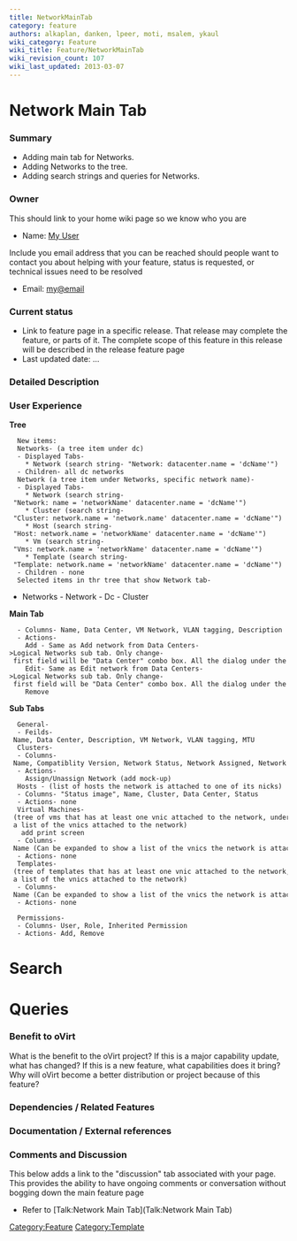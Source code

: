 ```yaml
---
title: NetworkMainTab
category: feature
authors: alkaplan, danken, lpeer, moti, msalem, ykaul
wiki_category: Feature
wiki_title: Feature/NetworkMainTab
wiki_revision_count: 107
wiki_last_updated: 2013-03-07
---
```


# Network Main Tab

### Summary

* Adding main tab for Networks.
* Adding Networks to the tree.
* Adding search strings and queries for Networks.

### Owner

This should link to your home wiki page so we know who you are

*   Name: [ My User](User:MyUser)

Include you email address that you can be reached should people want to contact you about helping with your feature, status is requested, or technical issues need to be resolved

*   Email: <my@email>

### Current status

*   Link to feature page in a specific release. That release may complete the feature, or parts of it. The complete scope of this feature in this release will be described in the release feature page
*   Last updated date: ...

### Detailed Description

### User Experience

<b>Tree</b>

      New items:
      Networks- (a tree item under dc)
      - Displayed Tabs- 
        * Network (search string- "Network: datacenter.name = 'dcName'")
      - Children- all dc networks
      Network (a tree item under Networks, specific network name)-
      - Displayed Tabs-
        * Network (search string- "Network: name = 'networkName' datacenter.name = 'dcName'")
        * Cluster (search string- "Cluster: network.name = 'network.name' datacenter.name = 'dcName'")
        * Host (search string- "Host: network.name = 'networkName' datacenter.name = 'dcName'")
        * Vm (search string- "Vms: network.name = 'networkName' datacenter.name = 'dcName'")
        * Template (search string- "Template: network.name = 'networkName' datacenter.name = 'dcName'")
      - Children - none
      Selected items in thr tree that show Network tab-

* Networks - Network - Dc - Cluster

<b>Main Tab</b>

      - Columns- Name, Data Center, VM Network, VLAN tagging, Description
      - Actions- 
        Add - Same as Add network from Data Centers->Logical Networks sub tab. Only change- first field will be "Data Center" combo box. All the dialog under the "Data Center" combo will be refresh according to the dc change.
        Edit- Same as Edit network from Data Centers->Logical Networks sub tab. Only change- first field will be "Data Center" combo box. All the dialog under the "Data Center" combo will be refresh according to the dc change.
        Remove

<b>Sub Tabs</b>

      General-  
      - Feilds- Name, Data Center, Description, VM Network, VLAN tagging, MTU
      Clusters- 
      - Columns- Name, Compatiblity Version, Network Status, Network Assigned, Network Required, Role
      - Actions- 
        Assign/Unassign Network (add mock-up)
      Hosts - (list of hosts the network is attached to one of its nicks)
      - Columns- "Status image", Name, Cluster, Data Center, Status
      - Actions- none
      Virtual Machines- (tree of vms that has at least one vnic attached to the network, under each vm- a list of the vnics attached to the network)
       add print screen
      - Columns- Name (Can be expanded to show a list of the vnics the network is attached to) , IP Address, Network, Status, Uptime
      - Actions- none
      Templates- (tree of templates that has at least one vnic attached to the network, under each template- a list of the vnics attached to the network)
      - Columns- Name (Can be expanded to show a list of the vnics the network is attached to), Status, Cluster, Data Center
      - Actions- none

      Permissions-
      - Columns- User, Role, Inherited Permission
      - Actions- Add, Remove

# Search

# Queries

### Benefit to oVirt

What is the benefit to the oVirt project? If this is a major capability update, what has changed? If this is a new feature, what capabilities does it bring? Why will oVirt become a better distribution or project because of this feature?

### Dependencies / Related Features

### Documentation / External references

### Comments and Discussion

This below adds a link to the "discussion" tab associated with your page. This provides the ability to have ongoing comments or conversation without bogging down the main feature page

*   Refer to [Talk:Network Main Tab](Talk:Network Main Tab)

<Category:Feature> <Category:Template>
